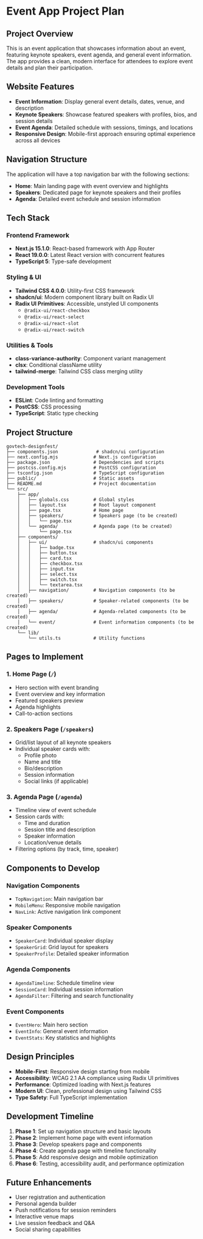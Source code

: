 # Event App Project Plan

## Project Overview
This is an event application that showcases information about an event, featuring keynote speakers, event agenda, and general event information. The app provides a clean, modern interface for attendees to explore event details and plan their participation.

## Website Features
- **Event Information**: Display general event details, dates, venue, and description
- **Keynote Speakers**: Showcase featured speakers with profiles, bios, and session details
- **Event Agenda**: Detailed schedule with sessions, timings, and locations
- **Responsive Design**: Mobile-first approach ensuring optimal experience across all devices

## Navigation Structure
The application will have a top navigation bar with the following sections:
- **Home**: Main landing page with event overview and highlights
- **Speakers**: Dedicated page for keynote speakers and their profiles
- **Agenda**: Detailed event schedule and session information

## Tech Stack

### Frontend Framework
- **Next.js 15.1.0**: React-based framework with App Router
- **React 19.0.0**: Latest React version with concurrent features
- **TypeScript 5**: Type-safe development

### Styling & UI
- **Tailwind CSS 4.0.0**: Utility-first CSS framework
- **shadcn/ui**: Modern component library built on Radix UI
- **Radix UI Primitives**: Accessible, unstyled UI components
  - `@radix-ui/react-checkbox`
  - `@radix-ui/react-select`
  - `@radix-ui/react-slot`
  - `@radix-ui/react-switch`

### Utilities & Tools
- **class-variance-authority**: Component variant management
- **clsx**: Conditional className utility
- **tailwind-merge**: Tailwind CSS class merging utility

### Development Tools
- **ESLint**: Code linting and formatting
- **PostCSS**: CSS processing
- **TypeScript**: Static type checking

## Project Structure

```
govtech-designfest/
├── components.json              # shadcn/ui configuration
├── next.config.mjs             # Next.js configuration
├── package.json                # Dependencies and scripts
├── postcss.config.mjs          # PostCSS configuration
├── tsconfig.json               # TypeScript configuration
├── public/                     # Static assets
├── README.md                   # Project documentation
└── src/
    ├── app/
    │   ├── globals.css         # Global styles
    │   ├── layout.tsx          # Root layout component
    │   ├── page.tsx            # Home page
    │   ├── speakers/           # Speakers page (to be created)
    │   │   └── page.tsx
    │   └── agenda/             # Agenda page (to be created)
    │       └── page.tsx
    ├── components/
    │   ├── ui/                 # shadcn/ui components
    │   │   ├── badge.tsx
    │   │   ├── button.tsx
    │   │   ├── card.tsx
    │   │   ├── checkbox.tsx
    │   │   ├── input.tsx
    │   │   ├── select.tsx
    │   │   ├── switch.tsx
    │   │   └── textarea.tsx
    │   ├── navigation/         # Navigation components (to be created)
    │   ├── speakers/           # Speaker-related components (to be created)
    │   ├── agenda/             # Agenda-related components (to be created)
    │   └── event/              # Event information components (to be created)
    └── lib/
        └── utils.ts            # Utility functions
```

## Pages to Implement

### 1. Home Page (`/`)
- Hero section with event branding
- Event overview and key information
- Featured speakers preview
- Agenda highlights
- Call-to-action sections

### 2. Speakers Page (`/speakers`)
- Grid/list layout of all keynote speakers
- Individual speaker cards with:
  - Profile photo
  - Name and title
  - Bio/description
  - Session information
  - Social links (if applicable)

### 3. Agenda Page (`/agenda`)
- Timeline view of event schedule
- Session cards with:
  - Time and duration
  - Session title and description
  - Speaker information
  - Location/venue details
- Filtering options (by track, time, speaker)

## Components to Develop

### Navigation Components
- `TopNavigation`: Main navigation bar
- `MobileMenu`: Responsive mobile navigation
- `NavLink`: Active navigation link component

### Speaker Components
- `SpeakerCard`: Individual speaker display
- `SpeakerGrid`: Grid layout for speakers
- `SpeakerProfile`: Detailed speaker information

### Agenda Components
- `AgendaTimeline`: Schedule timeline view
- `SessionCard`: Individual session information
- `AgendaFilter`: Filtering and search functionality

### Event Components
- `EventHero`: Main hero section
- `EventInfo`: General event information
- `EventStats`: Key statistics and highlights

## Design Principles
- **Mobile-First**: Responsive design starting from mobile
- **Accessibility**: WCAG 2.1 AA compliance using Radix UI primitives
- **Performance**: Optimized loading with Next.js features
- **Modern UI**: Clean, professional design using Tailwind CSS
- **Type Safety**: Full TypeScript implementation

## Development Timeline
1. **Phase 1**: Set up navigation structure and basic layouts
2. **Phase 2**: Implement home page with event information
3. **Phase 3**: Develop speakers page and components
4. **Phase 4**: Create agenda page with timeline functionality
5. **Phase 5**: Add responsive design and mobile optimization
6. **Phase 6**: Testing, accessibility audit, and performance optimization

## Future Enhancements
- User registration and authentication
- Personal agenda builder
- Push notifications for session reminders
- Interactive venue maps
- Live session feedback and Q&A
- Social sharing capabilities 